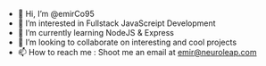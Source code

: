 - 👋 Hi, I’m @emirCo95
- 👀 I’m interested in Fullstack JavaScreipt Development
- 🌱 I’m currently learning NodeJS & Express
- 💞️ I’m looking to collaborate on interesting and cool projects
- 📫 How to reach me : Shoot me an email at emir@neuroleap.com

<!---
emirCo95/emirCo95 is a ✨ special ✨ repository because its `README.md` (this file) appears on your GitHub profile.
You can click the Preview link to take a look at your changes.
--->
